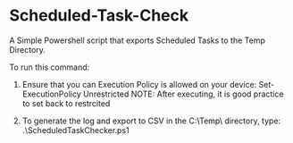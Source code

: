 # Scheduled-Task-Check
A Simple Powershell script that exports Scheduled Tasks to the Temp Directory. 


To run this command: 

1) Ensure that you can Execution Policy is allowed on your device:
Set-ExecutionPolicy Unrestricted
NOTE: After executing, it is good practice to set back to restrcited

2) To generate the log and export to CSV in the C:\Temp\ directory, type:
.\ScheduledTaskChecker.ps1 
